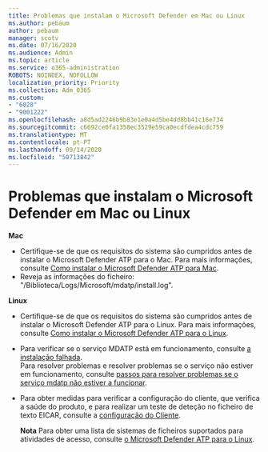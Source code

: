 ```yaml
---
title: Problemas que instalam o Microsoft Defender em Mac ou Linux
ms.author: pebaum
author: pebaum
manager: scotv
ms.date: 07/16/2020
ms.audience: Admin
ms.topic: article
ms.service: o365-administration
ROBOTS: NOINDEX, NOFOLLOW
localization_priority: Priority
ms.collection: Adm_O365
ms.custom:
- "6028"
- "9001222"
ms.openlocfilehash: a8d5ad2246b9b83e1e0a4d5be4dd8bb41c16e734
ms.sourcegitcommit: c6692ce0fa1358ec3529e59ca0ecdfdea4cdc759
ms.translationtype: MT
ms.contentlocale: pt-PT
ms.lasthandoff: 09/14/2020
ms.locfileid: "50713842"
---
```

# <a name="issues-installing-microsoft-defender-on-mac-or-linux"></a>Problemas que instalam o Microsoft Defender em Mac ou Linux

**Mac**

- Certifique-se de que os requisitos do sistema são cumpridos antes de instalar o Microsoft Defender ATP para o Mac. Para mais informações, consulte [Como instalar o Microsoft Defender ATP para Mac](https://docs.microsoft.com/windows/security/threat-protection/microsoft-defender-atp/microsoft-defender-atp-mac#how-to-install-microsoft-defender-atp-for-mac).  
- Reveja as informações do ficheiro: "/Biblioteca/Logs/Microsoft/mdatp/install.log".

**Linux**

- Certifique-se de que os requisitos do sistema são cumpridos antes de instalar o Microsoft Defender ATP para o Linux. Para mais informações, consulte [Como instalar o Microsoft Defender ATP para o Linux](https://docs.microsoft.com/windows/security/threat-protection/microsoft-defender-atp/microsoft-defender-atp-linux#system-requirements). 
- Para verificar se o serviço MDATP está em funcionamento, consulte [a instalação falhada](https://docs.microsoft.com/windows/security/threat-protection/microsoft-defender-atp/linux-support-install#installation-failed).  
    Para resolver problemas e resolver problemas se o serviço não estiver em funcionamento, consulte [passos para resolver problemas se o serviço mdatp não estiver a funcionar](https://docs.microsoft.com/windows/security/threat-protection/microsoft-defender-atp/linux-support-install#steps-to-troubleshoot-if-mdatp-service-isnt-running).
- Para obter medidas para verificar a configuração do cliente, que verifica a saúde do produto, e para realizar um teste de deteção no ficheiro de texto EICAR, consulte a [configuração do Cliente](https://docs.microsoft.com/windows/security/threat-protection/microsoft-defender-atp/linux-install-manually#client-configuration).  

    **Nota** Para obter uma lista de sistemas de ficheiros suportados para atividades de acesso, consulte [o Microsoft Defender ATP para o Linux](https://docs.microsoft.com/windows/security/threat-protection/microsoft-defender-atp/microsoft-defender-atp-linux#system-requirements).